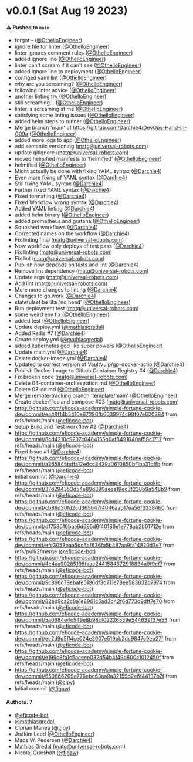 # v0.0.1 (Sat Aug 19 2023)

#### ⚠️ Pushed to `main`

- forgot - ([@OthelloEngineer](https://github.com/OthelloEngineer))
- ignore file for linter ([@OthelloEngineer](https://github.com/OthelloEngineer))
- linter ignores comment rules ([@OthelloEngineer](https://github.com/OthelloEngineer))
- added ignore line ([@OthelloEngineer](https://github.com/OthelloEngineer))
- linter can't scream if it can't see ([@OthelloEngineer](https://github.com/OthelloEngineer))
- added ignore line to deployment ([@OthelloEngineer](https://github.com/OthelloEngineer))
- configed yaml lint ([@OthelloEngineer](https://github.com/OthelloEngineer))
- why are you screaming? ([@OthelloEngineer](https://github.com/OthelloEngineer))
- following linter advice ([@OthelloEngineer](https://github.com/OthelloEngineer))
- another linting try ([@OthelloEngineer](https://github.com/OthelloEngineer))
- still screaming... ([@OthelloEngineer](https://github.com/OthelloEngineer))
- linter is screaming at me ([@OthelloEngineer](https://github.com/OthelloEngineer))
- satisfying some linting issues ([@OthelloEngineer](https://github.com/OthelloEngineer))
- added helm steps to runner ([@OthelloEngineer](https://github.com/OthelloEngineer))
- Merge branch 'main' of https://github.com/Darchie4/DevOps-Hand-in-G09a ([@OthelloEngineer](https://github.com/OthelloEngineer))
- added more logs to app ([@OthelloEngineer](https://github.com/OthelloEngineer))
- add semantic versioning (matg@universal-robots.com)
- update gitignore (matg@universal-robots.com)
- moved helmified manifests to 'helmified' ([@OthelloEngineer](https://github.com/OthelloEngineer))
- helmified ([@OthelloEngineer](https://github.com/OthelloEngineer))
- Might actually be done with fixing YAML syntax ([@Darchie4](https://github.com/Darchie4))
- Even more fixing of YAML syntax ([@Darchie4](https://github.com/Darchie4))
- Still fixing YAML syntax ([@Darchie4](https://github.com/Darchie4))
- Further fixed YAML syntax ([@Darchie4](https://github.com/Darchie4))
- Fixed formatting ([@Darchie4](https://github.com/Darchie4))
- Fixed Workflow wrong syntax ([@Darchie4](https://github.com/Darchie4))
- Added YAML linting ([@Darchie4](https://github.com/Darchie4))
- added helm binary ([@OthelloEngineer](https://github.com/OthelloEngineer))
- added prometheus and grafana ([@OthelloEngineer](https://github.com/OthelloEngineer))
- Squashed workflows ([@Darchie4](https://github.com/Darchie4))
- Corrected names on the workflow ([@Darchie4](https://github.com/Darchie4))
- Fix linting final (matg@universal-robots.com)
- Now workflow only deploys of test pass ([@Darchie4](https://github.com/Darchie4))
- Fix linting (matg@universal-robots.com)
- Fix lint (matg@universal-robots.com)
- Publish now depends on tests and lint ([@Darchie4](https://github.com/Darchie4))
- Remove lint dependency (matg@universal-robots.com)
- Update args (matg@universal-robots.com)
- Add lint (matg@universal-robots.com)
- More more changes to linting ([@Darchie4](https://github.com/Darchie4))
- Changes to go.work ([@Darchie4](https://github.com/Darchie4))
- statefulset be like 'no head' ([@OthelloEngineer](https://github.com/OthelloEngineer))
- Run deployment test (matg@universal-robots.com)
- some weird env fix ([@OthelloEngineer](https://github.com/OthelloEngineer))
- added test ([@OthelloEngineer](https://github.com/OthelloEngineer))
- Update deploy.yml ([@mathiasgredal](https://github.com/mathiasgredal))
- Added Redis #7 ([@Darchie4](https://github.com/Darchie4))
- Create deploy.yml ([@mathiasgredal](https://github.com/mathiasgredal))
- added kubernetes god like super powers ([@OthelloEngineer](https://github.com/OthelloEngineer))
- Update main.yml ([@Darchie4](https://github.com/Darchie4))
- Delete docker-image.yml ([@Darchie4](https://github.com/Darchie4))
- Updated to correct version of VaultVulp/gp-docker-actio ([@Darchie4](https://github.com/Darchie4))
- Publish Docker Image to Github Container Registry #4 ([@Darchie4](https://github.com/Darchie4))
- Fix broken code (matg@universal-robots.com)
- Delete 04-container-orchestration.md ([@OthelloEngineer](https://github.com/OthelloEngineer))
- Delete 03-cd.md ([@OthelloEngineer](https://github.com/OthelloEngineer))
- Merge remote-tracking branch 'template/main' ([@OthelloEngineer](https://github.com/OthelloEngineer))
- Create dockerfiles and compose #03 (matg@universal-robots.com)
- https://github.com/eficode-academy/simple-fortune-cookie-dev/commit/ea48f14b5410e67296fb6039974c98f07e620384 from refs/heads/main ([@eficode-bot](https://github.com/eficode-bot))
- Setup Build and Test workflow #2 ([@Darchie4](https://github.com/Darchie4))
- https://github.com/eficode-academy/simple-fortune-cookie-dev/commit/8cd4210c9237c0484155b0af8491040af58c1717 from refs/heads/main ([@eficode-bot](https://github.com/eficode-bot))
- Fixed Issue #1 ([@Darchie4](https://github.com/Darchie4))
- https://github.com/eficode-academy/simple-fortune-cookie-dev/commit/a365845bdfa12e6cc8429a0610850bf1ba31bffb from refs/heads/main ([@eficode-bot](https://github.com/eficode-bot))
- Initial commit ([@Darchie4](https://github.com/Darchie4))
- https://github.com/eficode-academy/simple-fortune-cookie-dev/commit/37d294353d54e89d390aeea19ec3f238b9a548b9 from refs/heads/main ([@eficode-bot](https://github.com/eficode-bot))
- https://github.com/eficode-academy/simple-fortune-cookie-dev/commit/cb86d30fd2cd365047f4046aab17ea56f33384b0 from refs/heads/main ([@eficode-bot](https://github.com/eficode-bot))
- https://github.com/eficode-academy/simple-fortune-cookie-dev/commit/d1758010baa6d695d6f40136e1e778ab2b01712e from refs/heads/main ([@eficode-bot](https://github.com/eficode-bot))
- https://github.com/eficode-academy/simple-fortune-cookie-dev/commit/efc3053baa5dc6af636fa5b487aa9fa14820d3e7 from refs/pull/2/merge ([@eficode-bot](https://github.com/eficode-bot))
- https://github.com/eficode-academy/simple-fortune-cookie-dev/commit/4c4aa90285198faae2441584672918834a9f9cf7 from refs/heads/main ([@eficode-bot](https://github.com/eficode-bot))
- https://github.com/eficode-academy/simple-fortune-cookie-dev/commit/9c896c79ebafe5196df3d711e78ee583832b7974 from refs/heads/main ([@eficode-bot](https://github.com/eficode-bot))
- https://github.com/eficode-academy/simple-fortune-cookie-dev/commit/82ed9ca2c8a1e8961c5ad3b42f6d773d9dff7e70 from refs/heads/main ([@eficode-bot](https://github.com/eficode-bot))
- https://github.com/eficode-academy/simple-fortune-cookie-dev/commit/5a0684e4c549e8b98cf02226559e544639f37e53 from refs/heads/main ([@eficode-bot](https://github.com/eficode-bot))
- https://github.com/eficode-academy/simple-fortune-cookie-dev/commit/ec2d9d5ff4ce024e2007e519bb2dc9847c9eb27f from refs/heads/main ([@eficode-bot](https://github.com/eficode-bot))
- https://github.com/eficode-academy/simple-fortune-cookie-dev/commit/e199c8fa1c5aceee032d54b4f49b600c1012450f from refs/heads/main ([@eficode-bot](https://github.com/eficode-bot))
- https://github.com/eficode-academy/simple-fortune-cookie-dev/commit/650866209e776ebc63aa9a32159d2e6f44137b7f from refs/heads/main ([@cipy](https://github.com/cipy))
- Initial commit ([@figaw](https://github.com/figaw))

#### Authors: 7

- [@eficode-bot](https://github.com/eficode-bot)
- [@mathiasgredal](https://github.com/mathiasgredal)
- Ciprian Manea ([@cipy](https://github.com/cipy))
- Joakim Leed ([@OthelloEngineer](https://github.com/OthelloEngineer))
- Mads W. Pedersen ([@Darchie4](https://github.com/Darchie4))
- Mathias Gredal (matg@universal-robots.com)
- Nicolaj Græsholt ([@figaw](https://github.com/figaw))
